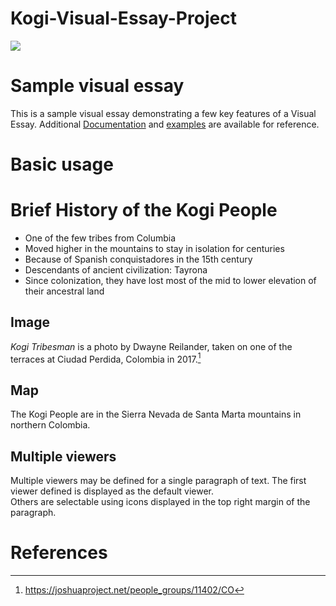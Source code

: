 # Kogi-Visual-Essay-Project
<a href="https://juncture-digital.org"><img src="https://juncture-digital.org/images/ve-button.png"></a>

<param ve-image fit="cover" manifest="(https://upload.wikimedia.org/wikipedia/commons/3/30/Koguis_Tribesman.jpg)">

<param ve-config 
       title="The Kogi People of Colombia"
       author="Lia, Lauren, and Zoe"
       banner="https://iiif.juncture-digital.org/banner/?url=https://upload.wikimedia.org/wikipedia/commons/3/30/Koguis_Tribesman.jpg" 
       layout="vertical">

<!-- Entities discussed throughout the essay are typically defined before the essay text and
     are thus available in all text.  Entity identifiers (QIDs) can be found in either
     Wikipedia or Wikidata (https://www.wikidata.org)> -->
<param ve-entity eid="Q185372"> <!-- Girl with a Pearl Earring painting -->
<param ve-entity eid="Q41264"> <!-- Johannes Vermeer -->
<param ve-entity eid="Q221092"> <!-- Mauritshuis -->
<param ve-entity eid="Q36600"> <!-- The Hague -->

# Sample visual essay

This is a sample visual essay demonstrating a few key features of a Visual Essay. Additional [Documentation](https://github.com/JSTOR-Labs/juncture/wiki) and [examples](https://jstor-labs.github.io/juncture-examples) are available for reference.
<param ve-image 
       manifest="https://iiif.juncture-digital.org/manifest/6dd738aed85597cac540ad31dd5818e86ef7f2918c7b43a9eb3123d5538e6e4c">

# Basic usage

# Brief History of the Kogi People
- One of the few tribes from Columbia 
- Moved higher in the mountains to stay in isolation for centuries 
- Because of Spanish conquistadores in the 15th century 
- Descendants of ancient civilization: Tayrona	
- Since colonization, they have lost most of the mid to lower elevation of their ancestral land


## Image

_Kogi Tribesman_ is a photo by Dwayne Reilander, taken on one of the terraces at Ciudad Perdida, Colombia in 2017.[^1]
<param ve-image 
       label="Kogi Tribesman" 
       description="portrait by Dwayne Reilander" 
       license="public domain" 
       url="[https://upload.wikimedia.org/wikipedia/commons/0/0f/1665_Girl_with_a_Pearl_Earring.jpg](https://upload.wikimedia.org/wikipedia/commons/3/30/Koguis_Tribesman.jpg)">


## Map

The Kogi People are in the Sierra Nevada de Santa Marta mountains in northern Colombia.

<param ve-map center="Q36600" zoom="11" prefer-geojson>

## Multiple viewers

Multiple viewers may be defined for a single paragraph of text.  The first viewer defined is displayed as the default viewer.  
Others are selectable using icons displayed in the top right margin of the paragraph.
<param ve-image 
       manifest="https://iiif.juncture-digital.org/manifest/6dd738aed85597cac540ad31dd5818e86ef7f2918c7b43a9eb3123d5538e6e4c">
<param ve-map center="Q36600" zoom="11">

# References

[^1]:https://joshuaproject.net/people_groups/11402/CO

[^2]:https://www.culturalsurvival.org/publications/cultural-survival-quarterly/kogi-colombia-urgent-call-guardians-heart-world#:~:text=The%20Kogi%20were%20one%20of,for%20centuries%20in%20relative%20isolation.

[^3]:https://www.theguardian.com/sustainable-business/colombia-kogi-environment-destruction  

